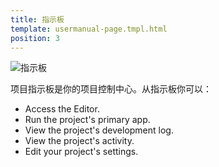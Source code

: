 ```yaml
---
title: 指示板
template: usermanual-page.tmpl.html
position: 3
---
```


![指示板][1]

项目指示板是你的项目控制中心。从指示板你可以：

* Access the Editor.
* Run the project's primary app.
* View the project's development log.
* View the project's activity.
* Edit your project's settings.

[1]: /images/platform/dashboard.png

